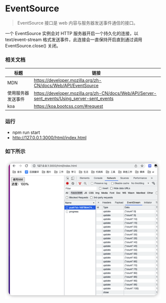 # EventSource
> EventSource 接口是 web 内容与服务器发送事件通信的接口。

一个 EventSource 实例会对 HTTP 服务器开启一个持久化的连接，以 text/event-stream 格式发送事件，此连接会一直保持开启直到通过调用 EventSource.close() 关闭。

### 相关文档

|标题|链接|
|-|-|
|MDN|https://developer.mozilla.org/zh-CN/docs/Web/API/EventSource|
|使用服务器发送事件|https://developer.mozilla.org/zh-CN/docs/Web/API/Server-sent_events/Using_server-sent_events|
|koa|https://koa.bootcss.com/#request|

### 运行

+ npm run start
+ http://127.0.0.1:3000/html/index.html

### 如下所示

![示例](./static/iShot_2023-06-27_19.17.09.png)